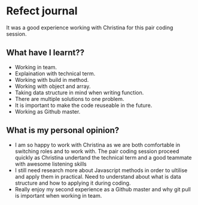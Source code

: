 # Refect journal

It was a good experience working with Christina for this pair coding session.

## What have I learnt??

- Working in team.
- Explaination with technical term.
- Working with build in method.
- Working with object and array.
- Taking data structure in mind when writing function.
- There are multiple solutions to one problem.
- It is important to make the code reuseable in the future.
- Working as Github master.

## What is my personal opinion?

- I am so happy to work with Christina as we are both comfortable in switching roles and to work with. The pair coding session proceed quickly as Christina undertand the technical term and a good teammate with awesome listening skills
- I still need research more about Javascript methods in order to ultilise and apply them in practical. Need to understand about what is data structure and how to applying it during coding.
- Really enjoy my second experience as a Github master and why git pull is important when working in team.
